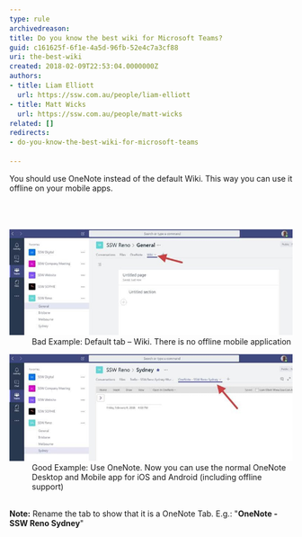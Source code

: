 ```yaml
---
type: rule
archivedreason: 
title: Do you know the best wiki for Microsoft Teams?
guid: c161625f-6f1e-4a5d-96fb-52e4c7a3cf88
uri: the-best-wiki
created: 2018-02-09T22:53:04.0000000Z
authors:
- title: Liam Elliott
  url: https://ssw.com.au/people/liam-elliott
- title: Matt Wicks
  url: https://ssw.com.au/people/matt-wicks
related: []
redirects:
- do-you-know-the-best-wiki-for-microsoft-teams

---
```



​​You should use OneNote instead of the default Wiki. This way you can use it offline on your mobile apps.<br><br>
<br><excerpt class='endintro'></excerpt><br>
<dl class="badImage"><dt>​​<img src="teams-best-wiki-1.jpg" alt="teams-best-wiki-1.jpg" style="width:800px;" /></dt><dd>Bad Example: Default tab – Wiki. There is no offline mobile application</dd></dl><dl class="goodImage"><dt> 
      <img src="teams-best-wiki-2.jpg" alt="teams-best-wiki-2.jpg" style="width:800px;" /> 
   </dt><dd>Good Example: Use OneNote. Now you can use the normal OneNote Desktop and Mobile app for iOS and Android (including offline support)<br>​<br></dd></dl><p>
   <strong>​Note:</strong> Rename the tab to show that it is a OneNote Tab. E.g.:​ "<strong>OneNote - SSW Reno Sydney</strong>"​​<br></p>


